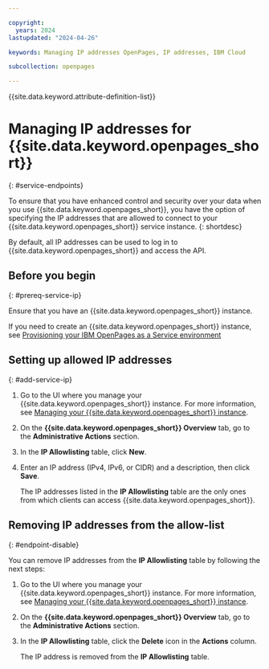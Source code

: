 ```yaml
---

copyright:
  years: 2024
lastupdated: "2024-04-26"

keywords: Managing IP addresses OpenPages, IP addresses, IBM Cloud

subcollection: openpages

---
```


{{site.data.keyword.attribute-definition-list}}

<!--Name your file `service-endpoints.md` with the title Using service endpoints to privately connect to _servicename_. When nav titles are available you can use Using service endpoints as your title for the left nav entry while retaining the longer title as your H1 in the topic to ensure helpful search results.
IMPORTANT:
* If your service supports only service endpoints, include it in the **How to** nav group in the **Enhancing security** topic group in your `toc.yaml` file.
* If your service supports both service endpoints and VPE for VPC, then refer to the guidance about placement in a nested topic group within the Enhancing security topic group: https://test.cloud.ibm.com/docs/writing?topic=writing-security-content-guidance-->

# Managing IP addresses for {{site.data.keyword.openpages_short}}
{: #service-endpoints}

To ensure that you have enhanced control and security over your data when you use {{site.data.keyword.openpages_short}}, you have the option of specifying the IP addresses that are allowed to connect to your {{site.data.keyword.openpages_short}} service instance.
{: shortdesc}

By default, all IP addresses can be used to log in to {{site.data.keyword.openpages_short}} and access the API.

<!--Document any customer data that goes over public routes even with the {{site.data.keyword.Bluemix_notm}} service endpoints feature enabled that uses a connection over private routes. For example, if your service sends customer data to a data-service that uses a public route or sends customer logs that uses public routes to LogDNA that should be documented.-->

## Before you begin
{: #prereq-service-ip}

Ensure that you have an {{site.data.keyword.openpages_short}} instance.

If you need to create an {{site.data.keyword.openpages_short}} instance, see [Provisioning your IBM OpenPages as a Service environment](/docs/openpages?topic=openpages-provisioning_environment&interface=api)


## Setting up allowed IP addresses
{: #add-service-ip}

1. Go to the UI where you manage your {{site.data.keyword.openpages_short}} instance. For more information, see [Managing your {{site.data.keyword.openpages_short}} instance](/docs/openpages?topic=openpages-manage_op_instance). 
2. On the **{{site.data.keyword.openpages_short}} Overview** tab, go to the **Administrative Actions** section.
3. In the **IP Allowlisting** table, click **New**.
4. Enter an IP address (IPv4, IPv6, or CIDR) and a description, then click **Save**.

     The IP addresses listed in the **IP Allowlisting** table are the only ones from which clients can access {{site.data.keyword.openpages_short}}.

## Removing IP addresses from the allow-list
{: #endpoint-disable}

You can remove IP addresses from the **IP Allowlisting** table by following the next steps:

1. Go to the UI where you manage your {{site.data.keyword.openpages_short}} instance. For more information, see [Managing your {{site.data.keyword.openpages_short}} instance](/docs/openpages?topic=openpages-manage_op_instance). 
2. On the **{{site.data.keyword.openpages_short}} Overview** tab, go to the **Administrative Actions** section.
3. In the **IP Allowlisting** table, click the **Delete** icon in the **Actions** column. 
    
    The IP address is removed from the **IP Allowlisting** table. 
